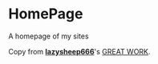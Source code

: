 # HomePage

A homepage of my sites

Copy from [**lazysheep666**](https://github.com/lazysheep666)'s [GREAT WORK](https://github.com/lazysheep666/HomePage).
